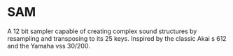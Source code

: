 # SAM
A 12 bit sampler capable of creating complex sound structures by resampling and transposing to its 25 keys. Inspired by the classic Akai s 612 and the Yamaha vss 30/200.
